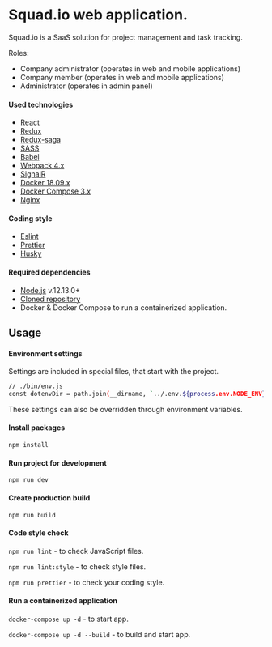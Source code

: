 Squad.io web application.
===

Squad.io is a SaaS solution for project management and task tracking.

Roles:
- Company administrator (operates in web and mobile applications)
- Company member (operates in web and mobile applications)
- Administrator (operates in admin panel)

#### Used technologies
- [React](https://reactjs.org/)
- [Redux](https://redux.js.org/)
- [Redux-saga](https://redux-saga.js.org/)
- [SASS](https://sass-lang.com/)
- [Babel](https://github.com/babel/babel)
- [Webpack 4.x](https://github.com/webpack/webpack)
- [SignalR](https://docs.microsoft.com/ru-ru/aspnet/signalr/)
- [Docker 18.09.x](https://www.docker.com/)
- [Docker Compose 3.x](https://docs.docker.com/compose/)
- [Nginx](https://nginx.org/)

#### Coding style
- [Eslint](https://eslint.org/)
- [Prettier](https://prettier.io/docs/en/)
- [Husky](https://github.com/typicode/husky)

#### Required dependencies
- [Node.js](https://nodejs.org/) v.12.13.0+
- [Cloned repository](https://bitbucket.org/mgrsys/squad.io-js-front/src/staging/)
- Docker & Docker Compose 
to run a containerized application.


Usage
---
#### Environment settings
Settings are included in special files, that start with the project.  
```bash
// ./bin/env.js
const dotenvDir = path.join(__dirname, `../.env.${process.env.NODE_ENV}`);
```
These settings can also be overridden through environment variables.

#### Install packages
`npm install`

#### Run project for development
`npm run dev`

#### Create production build
`npm run build`  


#### Code style check
`npm run lint` - to check JavaScript files.

`npm run lint:style` - to check style files.

`npm run prettier` - to check your coding style.

#### Run a containerized application
`docker-compose up -d` - to start app.  

`docker-compose up -d --build` - to build and start app.
